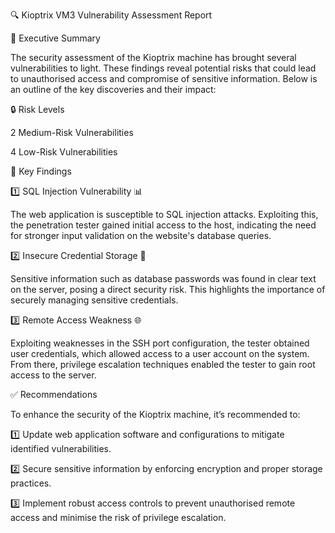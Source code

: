 🔍 Kioptrix VM3 Vulnerability Assessment Report

📝 Executive Summary

The security assessment of the Kioptrix machine has brought several vulnerabilities to light. These findings reveal potential risks that could lead to unauthorised access and compromise of sensitive information. Below is an outline of the key discoveries and their impact:

🔒 Risk Levels

2 Medium-Risk Vulnerabilities

4 Low-Risk Vulnerabilities

🚨 Key Findings

1️⃣ SQL Injection Vulnerability 📊

The web application is susceptible to SQL injection attacks. Exploiting this, the penetration tester gained initial access to the host, indicating the need for stronger input validation on the website's database queries.

2️⃣ Insecure Credential Storage 🔑

Sensitive information such as database passwords was found in clear text on the server, posing a direct security risk. This highlights the importance of securely managing sensitive credentials.

3️⃣ Remote Access Weakness 🌐

Exploiting weaknesses in the SSH port configuration, the tester obtained user credentials, which allowed access to a user account on the system. From there, privilege escalation techniques enabled the tester to gain root access to the server.

✅ Recommendations

To enhance the security of the Kioptrix machine, it’s recommended to:

1️⃣ Update web application software and configurations to mitigate identified vulnerabilities.

2️⃣ Secure sensitive information by enforcing encryption and proper storage practices.

3️⃣ Implement robust access controls to prevent unauthorised remote access and minimise the risk of privilege escalation.
